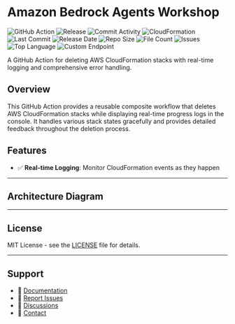 # Amazon Bedrock Agents Workshop

![GitHub Action](https://img.shields.io/badge/GitHub-Action-blue?logo=github)&nbsp;![Release](https://github.com/subhamay-bhattacharyya/1704-bedrock-agent-cft/actions/workflows/release.yaml/badge.svg)&nbsp;![Commit Activity](https://img.shields.io/github/commit-activity/t/subhamay-bhattacharyya/1704-bedrock-agent-cft)&nbsp;![CloudFormation](https://img.shields.io/badge/AWS-CloudFormation-orange?logo=amazonaws)&nbsp;![Last Commit](https://img.shields.io/github/last-commit/subhamay-bhattacharyya/1704-bedrock-agent-cft)&nbsp;![Release Date](https://img.shields.io/github/release-date/subhamay-bhattacharyya/1704-bedrock-agent-cft)&nbsp;![Repo Size](https://img.shields.io/github/repo-size/subhamay-bhattacharyya/1704-bedrock-agent-cft)&nbsp;![File Count](https://img.shields.io/github/directory-file-count/subhamay-bhattacharyya/1704-bedrock-agent-cft)&nbsp;![Issues](https://img.shields.io/github/issues/subhamay-bhattacharyya/1704-bedrock-agent-cft)&nbsp;![Top Language](https://img.shields.io/github/languages/top/subhamay-bhattacharyya/1704-bedrock-agent-cft)&nbsp;![Custom Endpoint](https://img.shields.io/endpoint?url=https://gist.githubusercontent.com/bsubhamay/3840295fb64404cf1d9d992965e0bf20/raw/1704-bedrock-agent-cft.json?)


A GitHub Action for deleting AWS CloudFormation stacks with real-time logging and comprehensive error handling.

## Overview

This GitHub Action provides a reusable composite workflow that deletes AWS CloudFormation stacks while displaying real-time progress logs in the console. It handles various stack states gracefully and provides detailed feedback throughout the deletion process.

## Features

- ✅ **Real-time Logging**: Monitor CloudFormation events as they happen

---

## Architecture Diagram


---

## License

MIT License - see the [LICENSE](LICENSE) file for details.

---

## Support

- 📖 [Documentation](https://github.com/subhamay-bhattacharyya/1704-bedrock-agent-cft/wiki)
- 🐛 [Report Issues](https://github.com/subhamay-bhattacharyya/1704-bedrock-agent-cft/issues)
- 💬 [Discussions](https://github.com/subhamay-bhattacharyya/1704-bedrock-agent-cft/discussions)
- 📧 [Contact](mailto:support@subhamay.aws@gmail.com)